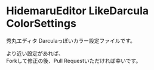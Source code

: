 # HidemaruEditor LikeDarcula ColorSettings
秀丸エディタ Darculaっぽいカラー設定ファイルです。

より近い設定があれば、  
Forkして修正の後、Pull Requestいただければ幸いです。
